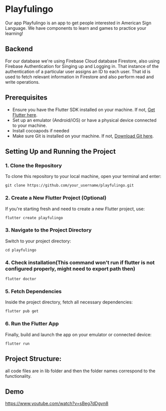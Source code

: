 # Playfulingo


Our app Playfulingo is an app to get people interested in American Sign Language. We have components to learn and games to practice your learning! 

## Backend

For our database we're using Firebase Cloud database Firestore, also using Firebase Authentication for Singing up and Logging in. That instance of the authentication of a particular user assigns an ID to each user. That id is used to fetch relevant information in Firestore and also perform read and write operations.

## Prerequisites

- Ensure you have the Flutter SDK installed on your machine. If not, [Get Flutter here](https://flutter.dev/docs/get-started/install).
- Set up an emulator (Android/iOS) or have a physical device connected to your machine.
- Install cocoapods if needed
- Make sure Git is installed on your machine. If not, [Download Git here](https://git-scm.com/book/en/v2/Getting-Started-Installing-Git).

## Setting Up and Running the Project


### 1. Clone the Repository
To clone this repository to your local machine, open your terminal and enter:
```
git clone https://github.com/your_username/playfulingo.git
```
### 2. Create a New Flutter Project (Optional)
If you're starting fresh and need to create a new Flutter project, use:
```
flutter create playfulingo
```
### 3. Navigate to the Project Directory
Switch to your project directory:
```
cd playfulingo
```
### 4. Check installation(This command won't run if flutter is not configured properly, might need to export path then)
```
flutter doctor
```

### 5. Fetch Dependencies
Inside the project directory, fetch all necessary dependencies:
```
flutter pub get
```

### 6. Run the Flutter App
Finally, build and launch the app on your emulator or connected device:
```
flutter run
```

## Project Structure:

all code files are in lib folder and then the folder names correspond to the functionality. 
 

## Demo 

https://www.youtube.com/watch?v=sBeg7dDgyn8













